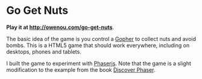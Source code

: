 # Go Get Nuts

**Play it at http://owenou.com/go-get-nuts**.

The basic idea of the game is you control a [Gopher](https://golang.org) to collect nuts and avoid bombs.
This is a HTML5 game that should work everywhere, including on desktops, phones and tablets.

I built the game to experiment with [Phaserjs](https://phaser.io).
Note that the game is a slight modification to the example from the book [Discover Phaser](https://www.discoverphaser.com).
